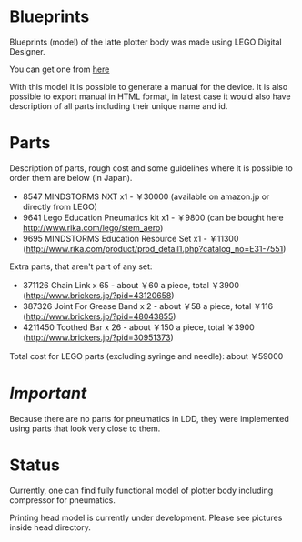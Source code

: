 **Blueprints**
========
Blueprints (model) of the latte plotter body was made using
LEGO Digital Designer.

You can get one from [here](http://ldd.lego.com/)

With this model it is possible to generate a manual for the device. It is also possible to export manual in HTML format, in latest case it would also have description of all parts including their unique name and id.

**Parts**
========
Description of parts, rough cost and some guidelines where it is possible to order them are below (in Japan). 

- 8547 MINDSTORMS NXT x1			- ￥30000 (available on amazon.jp or directly from LEGO)
- 9641 Lego Education Pneumatics kit x1		- ￥9800 (can be bought here http://www.rika.com/lego/stem_aero)
- 9695 MINDSTORMS Education Resource Set x1	- ￥11300 (http://www.rika.com/product/prod_detail1.php?catalog_no=E31-7551)

Extra parts, that aren't part of any set:
- 371126 Chain Link x 65			- about ￥60 a piece, total ￥3900 (http://www.brickers.jp/?pid=43120658)
- 387326 Joint For Grease Band x 2		- about ￥58 a piece, total ￥116 (http://www.brickers.jp/?pid=48043855)
- 4211450 Toothed Bar x 26			- about ￥150 a piece, total ￥3900 (http://www.brickers.jp/?pid=30951373)

Total cost for LEGO parts (excluding syringe and needle): about ￥59000


*Important*
========

Because there are no parts for pneumatics in LDD, they were implemented using parts that look very close to them.

**Status**
=========

Currently, one can find fully functional model of plotter body including compressor for pneumatics.

Printing head model is currently under development. Please see pictures inside head directory.
